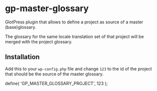 gp-master-glossary
==================

GlotPress plugin that allows to define a project as source of a master (base)glossary.

The glossary for the same locale translation set of that project will be merged with the project glossary.

Installation
------------

Add this to your `wp-config.php` file and change `123` to the id of the project that should be the source of the master glossary.

define( 'GP_MASTER_GLOSSARY_PROJECT', 123 );
